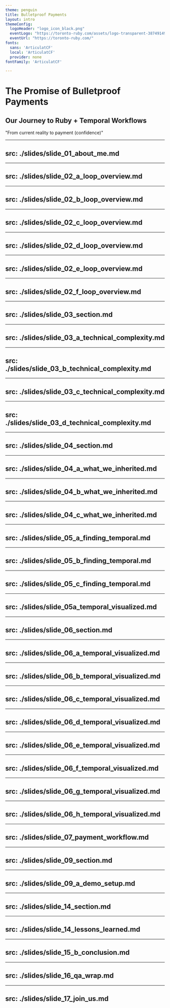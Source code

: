 ```yaml
---
theme: penguin
title: Bulletproof Payments
layout: intro
themeConfig:
  logoHeader: "logo_icon_black.png"
  eventLogo: "https://toronto-ruby.com/assets/logo-transparent-38749149ba2ef2757562c163767f96a9d05df6d374ff9f910ddd70e4642366f0.png"
  eventUrl: "https://toronto-ruby.com/"
fonts:
  sans: 'ArticulatCF'
  local: 'ArticulatCF'
  provider: none
fontFamily: 'ArticulatCF'

---
```


# The Promise of Bulletproof Payments

## Our Journey to Ruby + Temporal Workflows

<div class="text-center pt-10 italic text-orange-400">
  "From current reality to payment (confidence)"
</div>

<!--
**Opening:**
Hi everyone, I'm [Your Name]. I've been writing Ruby for 15 years, and like many of you, I've had a love-hate relationship with this language and ecosystem.
**Personal Connection:**
Two months ago I had my first day at Loop Card. Guess what my onboarding task was? `bundle install`. Same errors I've been seeing for 15 years. Some things never change.
But here's what has changed: how we think about building reliable distributed systems. Today I want to share how we're using Temporal.io to solve real problems in Canadian fintech.
**What You'll Learn:**
In the next 30 minutes, I'll show you:
- What Loop Card is building and why it matters for Canadian businesses
- The technical challenges of multi-currency payment processing
- How Temporal workflows transformed our architecture
- Real code, real numbers, and live demonstrations

This isn't theoretical. Everything I'll show you is running in production, processing real money for real Canadian businesses. No toy examples, no contrived demos.

- Start with bundle install joke - universal Ruby developer experience
- Establish credibility (15 years experience) but stay humble
- Set clear expectations for the talk
- Emphasize practical, real-world focus
- Build anticipation for what's coming

## Timing: 90 seconds
-->

---
src: ./slides/slide_01_about_me.md
---

---
src: ./slides/slide_02_a_loop_overview.md
---

---
src: ./slides/slide_02_b_loop_overview.md
---

---
src: ./slides/slide_02_c_loop_overview.md
---

---
src: ./slides/slide_02_d_loop_overview.md
---

---
src: ./slides/slide_02_e_loop_overview.md
---

---
src: ./slides/slide_02_f_loop_overview.md
---

---
src: ./slides/slide_03_section.md
---

---
src: ./slides/slide_03_a_technical_complexity.md
---

---
src: ./slides/slide_03_b_technical_complexity.md
---

---
src: ./slides/slide_03_c_technical_complexity.md
---

---
src: ./slides/slide_03_d_technical_complexity.md
---

---
src: ./slides/slide_04_section.md
---

---
src: ./slides/slide_04_a_what_we_inherited.md
---

---
src: ./slides/slide_04_b_what_we_inherited.md
---

---
src: ./slides/slide_04_c_what_we_inherited.md
---

---
src: ./slides/slide_05_a_finding_temporal.md
---

---
src: ./slides/slide_05_b_finding_temporal.md
---

---
src: ./slides/slide_05_c_finding_temporal.md
---

---
src: ./slides/slide_05a_temporal_visualized.md
---

---
src: ./slides/slide_06_section.md
---

---
src: ./slides/slide_06_a_temporal_visualized.md
---

---
src: ./slides/slide_06_b_temporal_visualized.md
---

---
src: ./slides/slide_06_c_temporal_visualized.md
---

---
src: ./slides/slide_06_d_temporal_visualized.md
---

---
src: ./slides/slide_06_e_temporal_visualized.md
---

---
src: ./slides/slide_06_f_temporal_visualized.md
---

---
src: ./slides/slide_06_g_temporal_visualized.md
---

---
src: ./slides/slide_06_h_temporal_visualized.md
---

---
src: ./slides/slide_07_payment_workflow.md
---

---
src: ./slides/slide_09_section.md
---

--- 
src: ./slides/slide_09_a_demo_setup.md
---

---
src: ./slides/slide_14_section.md
---

---
src: ./slides/slide_14_lessons_learned.md
---

---
src: ./slides/slide_15_b_conclusion.md
---
    
---
src: ./slides/slide_16_qa_wrap.md
---

---
src: ./slides/slide_17_join_us.md
---